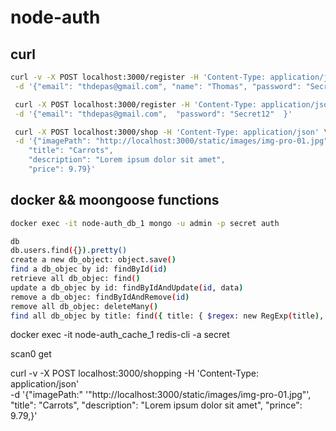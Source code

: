 # node-auth

## curl

```sh
curl -v -X POST localhost:3000/register -H 'Content-Type: application/json' \
 -d '{"email": "thdepas@gmail.com", "name": "Thomas", "password": "Secret12", "passwordConfirmation": "Secret12"  }'

 curl -X POST localhost:3000/register -H 'Content-Type: application/json' \
 -d '{"email": "thdepas@gmail.com",  "password": "Secret12"  }'

 curl -X POST localhost:3000/shop -H 'Content-Type: application/json' \
 -d '{"imagePath": "http://localhost:3000/static/images/img-pro-01.jpg",
    "title": "Carrots",
    "description": "Lorem ipsum dolor sit amet",
    "price": 9.79}'
```

## docker && moongoose functions

```sh
docker exec -it node-auth_db_1 mongo -u admin -p secret auth

db
db.users.find({}).pretty()
create a new db_object: object.save()
find a db_objec by id: findById(id)
retrieve all db_objec: find()
update a db_objec by id: findByIdAndUpdate(id, data)
remove a db_objec: findByIdAndRemove(id)
remove all db_objec: deleteMany()
find all db_objec by title: find({ title: { $regex: new RegExp(title), $options: “i” } })

```

docker exec -it node-auth_cache_1 redis-cli -a secret

scan0
get

curl -v -X POST localhost:3000/shopping -H 'Content-Type: application/json' \
 -d '{"imagePath:" '"http://localhost:3000/static/images/img-pro-01.jpg"',
"title": "Carrots",
"description": "Lorem ipsum dolor sit amet",
"prince": 9.79,}'
